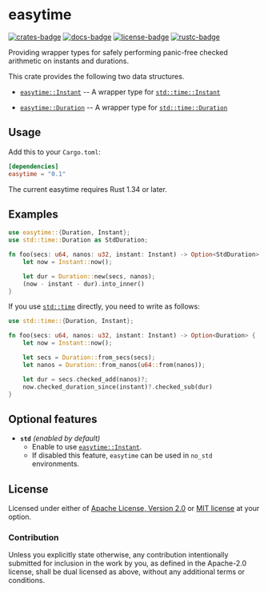 # easytime

[![crates-badge]][crates-url]
[![docs-badge]][docs-url]
[![license-badge]][license]
[![rustc-badge]][rustc-url]

[crates-badge]: https://img.shields.io/crates/v/easytime.svg
[crates-url]: https://crates.io/crates/easytime
[docs-badge]: https://docs.rs/easytime/badge.svg
[docs-url]: https://docs.rs/easytime
[license-badge]: https://img.shields.io/badge/license-Apache--2.0%20OR%20MIT-blue.svg
[license]: #license
[rustc-badge]: https://img.shields.io/badge/rustc-1.34+-lightgray.svg
[rustc-url]: https://blog.rust-lang.org/2019/04/11/Rust-1.34.0.html

Providing wrapper types for safely performing panic-free checked arithmetic on instants and durations.

This crate provides the following two data structures.

* [`easytime::Instant`] -- A wrapper type for [`std::time::Instant`]

* [`easytime::Duration`] -- A wrapper type for [`std::time::Duration`]

[`easytime::Instant`]: https://docs.rs/easytime/0.1/easytime/struct.Instant.html
[`easytime::Duration`]: https://docs.rs/easytime/0.1/easytime/struct.Duration.html
[`std::time`]: https://doc.rust-lang.org/std/time/index.html
[`std::time::Instant`]: https://doc.rust-lang.org/std/time/struct.Instant.html
[`std::time::Duration`]: https://doc.rust-lang.org/std/time/struct.Duration.html

## Usage

Add this to your `Cargo.toml`:

```toml
[dependencies]
easytime = "0.1"
```

The current easytime requires Rust 1.34 or later.

## Examples

```rust
use easytime::{Duration, Instant};
use std::time::Duration as StdDuration;

fn foo(secs: u64, nanos: u32, instant: Instant) -> Option<StdDuration> {
    let now = Instant::now();

    let dur = Duration::new(secs, nanos);
    (now - instant - dur).into_inner()
}
```

If you use [`std::time`] directly, you need to write as follows:

```rust
use std::time::{Duration, Instant};

fn foo(secs: u64, nanos: u32, instant: Instant) -> Option<Duration> {
    let now = Instant::now();

    let secs = Duration::from_secs(secs);
    let nanos = Duration::from_nanos(u64::from(nanos));

    let dur = secs.checked_add(nanos)?;
    now.checked_duration_since(instant)?.checked_sub(dur)
}
```

## Optional features

* **`std`** *(enabled by default)*
  * Enable to use [`easytime::Instant`].
  * If disabled this feature, `easytime` can be used in `no_std` environments.

## License

Licensed under either of [Apache License, Version 2.0](LICENSE-APACHE) or [MIT license](LICENSE-MIT) at your option.

### Contribution

Unless you explicitly state otherwise, any contribution intentionally submitted for inclusion in the work by you, as defined in the Apache-2.0 license, shall be dual licensed as above, without any additional terms or conditions.
